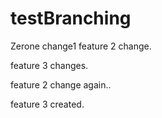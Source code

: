 # testBranching
Zerone change1
feature 2 change.

feature 3 changes.


feature 2 change again..

feature 3 created.
